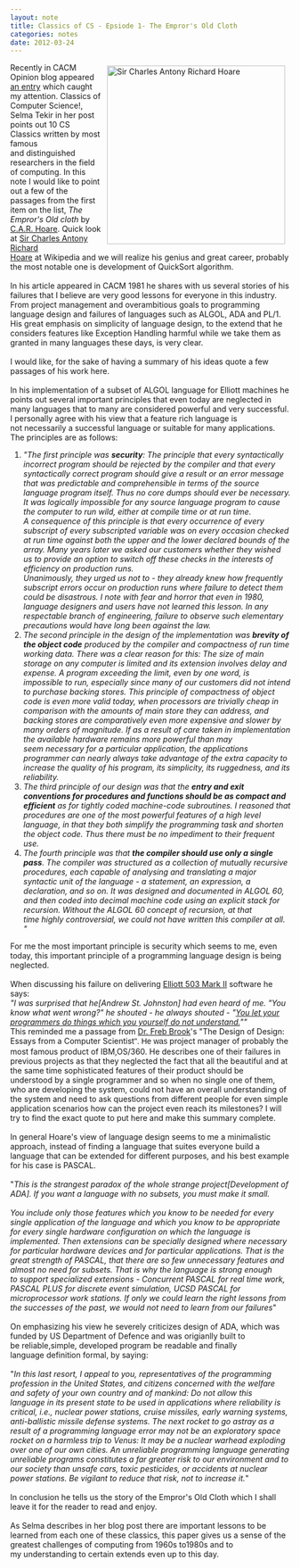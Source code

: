 ```yaml
---
layout: note
title: Classics of CS - Epsiode 1- The Empror's Old Cloth
categories: notes
date: 2012-03-24
---
```

<div style="display:inline;float:right;margin-top:5px;margin-right:10px;margin-bottom:5px;margin-left:10px">
<a href="classicsofcs-epsiode1-theemprorsoldcloth/Hoare.jpg?attredirects=0/index.html" imageanchor="1"><img alt="Sir Charles Antony Richard Hoare" border="0" height="320" src="https://sites.google.com/site/btabibian/_/rsrc/1332542183299/notes/classicsofcs-epsiode1-theemprorsoldcloth/Hoare.jpg" width="320"/></a></div>Recently in CACM Opinion blog appeared <a href="http://cacm.acm.org/opinion/articles/147340-reading-cs-classics/abstract" rel="nofollow">an entry</a> which caught my attention. Classics of Computer Science!, Selma Tekir in her post points out 10 CS Classics written by most famous and distinguished researchers in the field of computing. In this note I would like to point out a few of the passages from the first item on the list, <i>The Empror's Old cloth</i> by <a href="http://en.wikipedia.org/wiki/Tony_Hoare" rel="nofollow" target="_blank">C.A.R. Hoare</a>. Quick look at <a href="http://en.wikipedia.org/wiki/Tony_Hoare" rel="nofollow" target="_blank">Sir Charles Antony Richard Hoare</a> at Wikipedia and we will realize his genius and great career, probably the most notable one is development of QuickSort algorithm.



<!--break-->

<div><br/></div><div>In his article appeared in CACM 1981 he shares with us several stories of his failures that I believe are very good lessons for everyone in this industry. From project management and overambitious goals to programming language design and failures of languages such as ALGOL, ADA and PL/1. His great emphasis on simplicity of language design, to the extend that he considers features like Exception Handling harmful while we take them as granted in many languages these days, is very clear.</div><div><br/></div><div>I would like, for the sake of having a summary of his ideas quote a few passages of his work here.</div><div><br/></div><div>In his implementation of a subset of ALGOL language for Elliott machines he points out several important principles that even today are neglected in many languages that to many are considered powerful and very successful. I personally agree with his view that a feature rich language is not necessarily a successful language or suitable for many applications.</div><div>The principles are as follows:</div><div><ol><li><i>"The first principle was <b>security</b>: The principle that every syntactically incorrect program should be rejected by the compiler and that every syntactically correct program should give a result or an error message that was predictable and comprehensible in terms of the source language program itself. Thus no core dumps should ever be necessary. It was logically impossible for any source language program to cause the computer to run wild, either at compile time or at run time. A consequence of this principle is that every occurrence of every subscript of every subscripted variable was on every occasion checked at run time against both the upper and the lower declared bounds of the array. Many years later we asked our customers whether they wished us to provide an option to switch off these checks in the interests of efficiency on production runs. <br/>Unanimously, they urged us not to - they already knew how frequently subscript errors occur on production runs where failure to detect them could be disastrous. I note with fear and horror that even in 1980, language designers and users have not learned this lesson. In any respectable branch of engineering, failure to observe such elementary precautions would have long been against the law.</i></li><li><i>The second principle in the design of the implementation was <b>brevity of the object code</b> produced by the compiler and compactness of run time working data. There was a clear reason for this: The size of main storage on any computer is limited and its extension involves delay and expense. A program exceeding the limit, even by one word, is impossible to run, especially since many of our customers did not intend to purchase backing stores. This principle of compactness of object code is even more valid today, when processors are trivially cheap in comparison with the amounts of main store they can address, and backing stores are comparatively even more expensive and slower by many orders of magnitude. If as a result of care taken in implementation the available hardware remains more powerful than may seem necessary for a particular application, the applications programmer can nearly always take advantage of the extra capacity to increase the quality of his program, its simplicity, its ruggedness, and its reliability. </i></li><li><i>The third principle of our design was that the <b>entry and exit conventions for procedures and functions should be as compact and efficient</b> as for tightly coded machine-code subroutines. I reasoned that procedures are one of the most powerful features of a high level language, in that they both simplify the programming task and shorten the object code. Thus there must be no impediment to their frequent use. </i></li><li><i>The fourth principle was that <b>the compiler should use only a single pass</b>. The compiler was structured as a collection of mutually recursive procedures, each capable of analysing and translating a major syntactic unit of the language - a statement, an expression, a declaration, and so on. It was designed and documented in ALGOL 60, and then coded into decimal machine code using an explicit stack for recursion. Without the ALGOL 60 concept of recursion, at that time highly controversial, we could not have written this compiler at all. "</i></li></ol><div>For me the most important principle is security which seems to me, even today, this important principle of a programming language design is being neglected.</div></div><div><br/></div><div>When discussing his failure on delivering <a href="http://en.wikipedia.org/wiki/Elliott_Brothers_%28computer_company%29#Computers" rel="nofollow" target="_blank">Elliott 503 Mark II</a> software he says:</div><div><div><i>"I was surprised that he[Andrew St. Johnston] had even heard of me. "You know what went wrong?" he shouted - he always shouted - "<u>You let your programmers do things which you yourself do not understand.</u>""</i></div></div><div>This reminded me a passage from <a href="http://en.wikipedia.org/wiki/Fred_Brooks" rel="nofollow" target="_blank">Dr. Freb Brook</a>'s "The Design of Design: Essays from a Computer Scientist<span style="font-family:sans-serif;line-height:19px;text-align:-webkit-auto">". He was</span> project manager of probably the most famous product of IBM,OS/360. He describes one of their failures in previous projects as that they neglected the fact that all the beautiful and at the same time sophisticated features of their product should be understood by a single programmer and so when no single one of them, who are developing the system, could not have an overall understanding of the system and need to ask questions from different people for even simple application scenarios how can the project even reach its milestones? I will try to find the exact quote to put here and make this summary complete.</div><div><br/>In general Hoare's view of language design seems to me a minimalistic approach, instead of finding a language that suites everyone build a language that can be extended for different purposes, and his best example for his case is PASCAL. </div><div><br/></div><div>"<i>This is the strangest paradox of the whole strange project[Development of ADA]. If you want a language with no subsets, you must make it small.</i></div><div><i><br/></i></div><div><i>You include only those features which you know to be needed for every single application of the language and which you know to be appropriate for every single hardware configuration on which the language is implemented. Then extensions can be specially designed where necessary for particular hardware devices and for particular applications. That is the great strength of PASCAL, that there are so few unnecessary features and almost no need for subsets. That is why the language is strong enough to support specialized extensions - Concurrent PASCAL for real time work, PASCAL PLUS for discrete event simulation, UCSD PASCAL for microprocessor work stations. If only we could learn the right lessons from the successes of the past, we would not need to learn from our failures</i>"</div><div><br/></div><div>On emphasizing his view he severely criticizes design of ADA, which was funded by US Department of Defence and was origianlly built to be reliable,simple, developed program be readable and finally language definition formal, by saying: </div><div><br/></div><div><div>"<i>In this last resort, I appeal to you, representatives of the programming profession in the United States, and citizens concerned with the welfare and safety of your own country and of mankind: Do not allow this language in its present state to be used in applications where reliability is critical, i.e., nuclear power stations, cruise missiles, early warning systems, anti-ballistic missile defense systems. The next rocket to go astray as a result of a programming language error may not be an exploratory space rocket on a harmless trip to Venus: It may be a nuclear warhead exploding over one of our own cities. An unreliable programming language generating unreliable programs constitutes a far greater risk to our environment and to our society than unsafe cars, toxic pesticides, or accidents at nuclear power stations. Be vigilant to </i><i>reduce that risk, not to increase it.</i>"</div></div><div><br/></div><div>In conclusion he tells us the story of the Empror's Old Cloth which I shall leave it for the reader to read and enjoy.</div><div><br/></div><div>As Selma describes in her blog post there are important lessons to be learned from each one of these classics, this paper gives us a sense of the greatest challenges of computing from 1960s to1980s and to my understanding to certain extends even up to this day. </div><div><br/></div><div><br/></div>